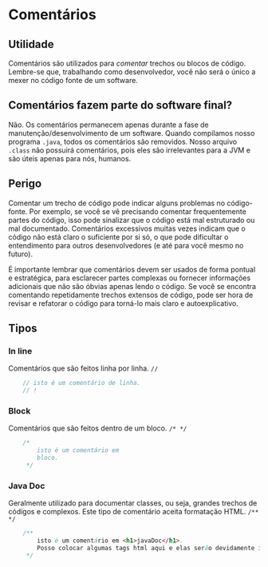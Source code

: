 # Comentários

## Utilidade
Comentários são utilizados para *comentar* trechos ou blocos de código. Lembre-se que, trabalhando como desenvolvedor, você não será o único a mexer no código fonte de um software.

## Comentários fazem parte do software final?
Não. Os comentários permanecem apenas durante a fase de manutenção/desenvolvimento de um software. Quando compilamos nosso programa `.java`, todos os comentários são removidos. Nosso arquivo `.class` não possuirá comentários, pois eles são irrelevantes para a JVM e são úteis apenas para nós, humanos.

## Perigo
Comentar um trecho de código pode indicar alguns problemas no código-fonte. Por exemplo, se você se vê precisando comentar frequentemente partes do código, isso pode sinalizar que o código está mal estruturado ou mal documentado. Comentários excessivos muitas vezes indicam que o código não está claro o suficiente por si só, o que pode dificultar o entendimento para outros desenvolvedores (e até para você mesmo no futuro).

É importante lembrar que comentários devem ser usados de forma pontual e estratégica, para esclarecer partes complexas ou fornecer informações adicionais que não são óbvias apenas lendo o código. Se você se encontra comentando repetidamente trechos extensos de código, pode ser hora de revisar e refatorar o código para torná-lo mais claro e autoexplicativo.


## Tipos

### In line
Comentários que são feitos linha por linha. `//`
```java
    // isto é um comentário de linha.
    // !  
```

### Block
Comentários que são feitos dentro de um bloco. `/* */`
```java
    /* 
        isto é um comentário em
        bloco.
     */
```

### Java Doc 
Geralmente utilizado para documentar classes, ou seja, grandes trechos de códigos
e complexos. Este tipo de comentário aceita formatação HTML. `/** */`
```java
    /** 
        isto é um comentário em <h1>javaDoc</h1>.
        Posso colocar algumas tags html aqui e elas serão devidamente interpretadas.
     */
```